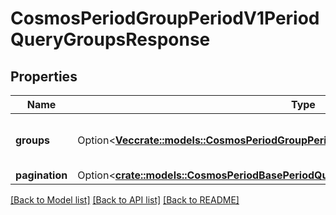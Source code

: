 # CosmosPeriodGroupPeriodV1PeriodQueryGroupsResponse

## Properties

Name | Type | Description | Notes
------------ | ------------- | ------------- | -------------
**groups** | Option<[**Vec<crate::models::CosmosPeriodGroupPeriodV1PeriodGroupInfo>**](cosmos.group.v1.GroupInfo.md)> | `groups` is all the groups present in state. | [optional]
**pagination** | Option<[**crate::models::CosmosPeriodBasePeriodQueryPeriodV1beta1PeriodPageResponse**](cosmos.base.query.v1beta1.PageResponse.md)> |  | [optional]

[[Back to Model list]](../README.md#documentation-for-models) [[Back to API list]](../README.md#documentation-for-api-endpoints) [[Back to README]](../README.md)


